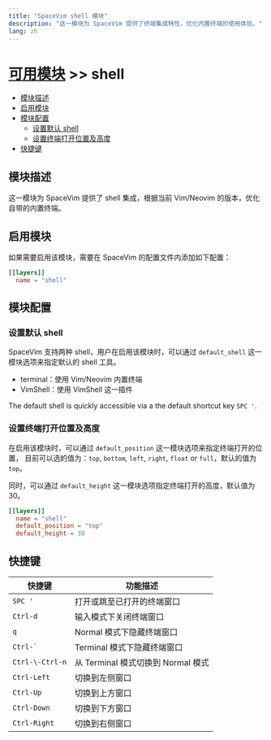 ```yaml
---
title: "SpaceVim shell 模块"
description: "这一模块为 SpaceVim 提供了终端集成特性，优化内置终端的使用体验。"
lang: zh
---
```


# [可用模块](../) >> shell

<!-- vim-markdown-toc GFM -->

- [模块描述](#模块描述)
- [启用模块](#启用模块)
- [模块配置](#模块配置)
  - [设置默认 shell](#设置默认-shell)
  - [设置终端打开位置及高度](#设置终端打开位置及高度)
- [快捷键](#快捷键)

<!-- vim-markdown-toc -->

## 模块描述

这一模块为 SpaceVim 提供了 shell 集成，根据当前 Vim/Neovim 的版本，优化自带的内置终端。

## 启用模块

如果需要启用该模块，需要在 SpaceVim 的配置文件内添加如下配置：

```toml
[[layers]]
  name = "shell"
```

## 模块配置

### 设置默认 shell

SpaceVim 支持两种 shell，用户在启用该模块时，可以通过 `default_shell` 这一模块选项来指定默认的 shell 工具。

- terminal：使用 Vim/Neovim 内置终端
- VimShell：使用 VimShell 这一插件

The default shell is quickly accessible via a the default shortcut key `SPC '`.

### 设置终端打开位置及高度

在启用该模块时，可以通过 `default_position` 这一模块选项来指定终端打开的位置，
目前可以选的值为：`top`, `bottom`, `left`, `right`, `float` or `full`，默认的值为 `top`。

同时，可以通过 `default_height` 这一模块选项指定终端打开的高度，默认值为 30。

```toml
[[layers]]
  name = "shell"
  default_position = "top"
  default_height = 30
```

## 快捷键

| 快捷键          | 功能描述                           |
| --------------- | ---------------------------------- |
| `SPC '`         | 打开或跳至已打开的终端窗口         |
| `Ctrl-d`        | 输入模式下关闭终端窗口             |
| `q`             | Normal 模式下隐藏终端窗口          |
| `` Ctrl-` ``    | Terminal 模式下隐藏终端窗口        |
| `Ctrl-\-Ctrl-n` | 从 Terminal 模式切换到 Normal 模式 |
| `Ctrl-Left`     | 切换到左侧窗口                     |
| `Ctrl-Up`       | 切换到上方窗口                     |
| `Ctrl-Down`     | 切换到下方窗口                     |
| `Ctrl-Right`    | 切换到右侧窗口                     |

